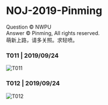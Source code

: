 # NOJ-2019-Pinming
Question © NWPU   
Answer © Pinming, All rights reserved.    
萌新上路，请多关照。求轻喷。   

### **T011** | 2019/09/24   
![T011](https://s2.ax1x.com/2019/09/24/uFDiDJ.png)
### **T012** | 2019/09/24   
![T012](https://s2.ax1x.com/2019/09/24/uk67Vg.png)